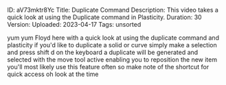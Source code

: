 ID: aV73mktr8Yc
Title: Duplicate Command
Description: This video takes a quick look at using the Duplicate command in Plasticity.
Duration: 30
Version: 
Uploaded: 2023-04-17
Tags: unsorted

yum yum Floyd here with a quick look at
using the duplicate command and
plasticity if you'd like to duplicate a
solid or curve simply make a selection
and press shift d on the keyboard a
duplicate will be generated and selected
with the move tool active enabling you
to reposition the new item you'll most
likely use this feature often so make
note of the shortcut for quick access oh
look at the time
